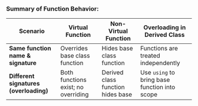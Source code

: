 ### Summary of Function Behavior:

| Scenario                         | Virtual Function      | Non-Virtual Function  | Overloading in Derived Class    |
|----------------------------------|-----------------------|-----------------------|---------------------------------|
| **Same function name & signature** | Overrides base class function | Hides base class function | Functions are treated independently |
| **Different signatures (overloading)** | Both functions exist; no overriding | Derived class function hides base | Use `using` to bring base function into scope |
